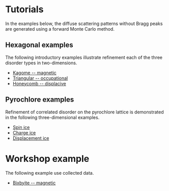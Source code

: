 # **Tutorials**

In the examples below, the diffuse scattering patterns without Bragg peaks are generated using a forward Monte Carlo method.

## **Hexagonal examples**
The following introductory examples illustrate refinement each of the three disorder types in two-dimensions.
* [Kagome -- magnetic](kagome-magnetic)
* [Triangular -- occupational](triangular-occupational)
* [Honeycomb -- displacive](honeycomb-displacive)

## **Pyrochlore examples**

Refinement of correlated disorder on the pyrochlore lattice is demonstrated in the following three-dimensional examples.
* [Spin ice](spin-ice)
* [Charge ice](charge-ice)
* [Displacement ice](displacement-ice)

# **Workshop example**

The following example use collected data.

* [Bixbyite -- magnetic](bixbyite-magnetic)
